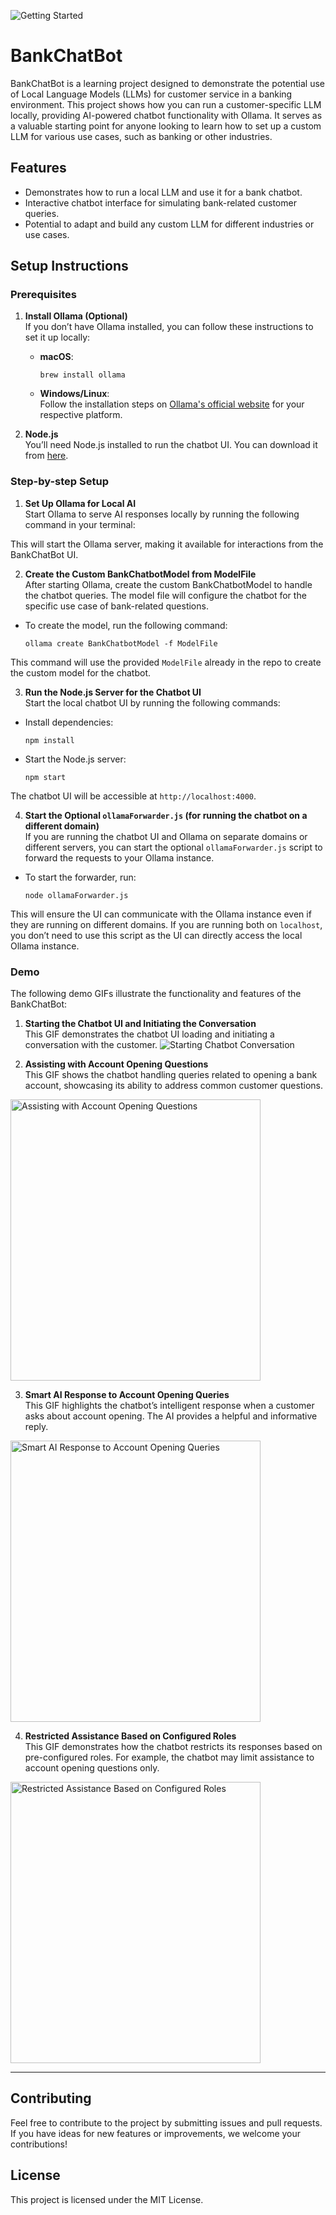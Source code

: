 ![Getting Started](doc/gettingStart.png)

# BankChatBot

BankChatBot is a learning project designed to demonstrate the potential use of Local Language Models (LLMs) for customer service in a banking environment. This project shows how you can run a customer-specific LLM locally, providing AI-powered chatbot functionality with Ollama. It serves as a valuable starting point for anyone looking to learn how to set up a custom LLM for various use cases, such as banking or other industries.

## Features

- Demonstrates how to run a local LLM and use it for a bank chatbot.
- Interactive chatbot interface for simulating bank-related customer queries.
- Potential to adapt and build any custom LLM for different industries or use cases.

## Setup Instructions

### Prerequisites

1. **Install Ollama (Optional)**  
   If you don’t have Ollama installed, you can follow these instructions to set it up locally:

   - **macOS**: 
     ```
     brew install ollama
     ```
   - **Windows/Linux**:  
     Follow the installation steps on [Ollama's official website](https://www.ollama.com/) for your respective platform.

2. **Node.js**  
   You’ll need Node.js installed to run the chatbot UI. You can download it from [here](https://nodejs.org/).

### Step-by-step Setup

1. **Set Up Ollama for Local AI**  
   Start Ollama to serve AI responses locally by running the following command in your terminal:

This will start the Ollama server, making it available for interactions from the BankChatBot UI.

2. **Create the Custom BankChatbotModel from ModelFile**  
After starting Ollama, create the custom BankChatbotModel to handle the chatbot queries. The model file will configure the chatbot for the specific use case of bank-related questions.

- To create the model, run the following command:
  ```
  ollama create BankChatbotModel -f ModelFile
  ```

This command will use the provided `ModelFile` already in the repo to create the custom model for the chatbot.

3. **Run the Node.js Server for the Chatbot UI**  
Start the local chatbot UI by running the following commands:

- Install dependencies:
  ```
  npm install
  ```
- Start the Node.js server:
  ```
  npm start
  ```

The chatbot UI will be accessible at `http://localhost:4000`.

4. **Start the Optional `ollamaForwarder.js` (for running the chatbot on a different domain)**  
If you are running the chatbot UI and Ollama on separate domains or different servers, you can start the optional `ollamaForwarder.js` script to forward the requests to your Ollama instance.

- To start the forwarder, run:
  ```
  node ollamaForwarder.js
  ```

This will ensure the UI can communicate with the Ollama instance even if they are running on different domains. If you are running both on `localhost`, you don’t need to use this script as the UI can directly access the local Ollama instance.

### Demo

The following demo GIFs illustrate the functionality and features of the BankChatBot:

1. **Starting the Chatbot UI and Initiating the Conversation**  
This GIF demonstrates the chatbot UI loading and initiating a conversation with the customer.
![Starting Chatbot Conversation](doc/staringChatbotConversation.gif)


2. **Assisting with Account Opening Questions**  
This GIF shows the chatbot handling queries related to opening a bank account, showcasing its ability to address common customer questions.
<img src="doc/assistAccountOpeningQuestions.gif" alt="Assisting with Account Opening Questions" width="400" height="450" />

3. **Smart AI Response to Account Opening Queries**  
This GIF highlights the chatbot’s intelligent response when a customer asks about account opening. The AI provides a helpful and informative reply.
<img src="doc/smartAIResponse.gif" alt="Smart AI Response to Account Opening Queries" width="400" height="450" />

4. **Restricted Assistance Based on Configured Roles**  
This GIF demonstrates how the chatbot restricts its responses based on pre-configured roles. For example, the chatbot may limit assistance to account opening questions only.
<img src="doc/restrictOnlyAssistBasedOnConfiguredRole.gif" alt="Restricted Assistance Based on Configured Roles" width="400" height="450" />

---

## Contributing

Feel free to contribute to the project by submitting issues and pull requests. If you have ideas for new features or improvements, we welcome your contributions!

## License

This project is licensed under the MIT License.
